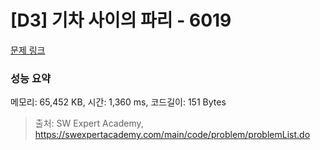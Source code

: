 # [D3] 기차 사이의 파리 - 6019 

[문제 링크](https://swexpertacademy.com/main/code/problem/problemDetail.do?contestProbId=AWajaTmaZw4DFAWM) 

### 성능 요약

메모리: 65,452 KB, 시간: 1,360 ms, 코드길이: 151 Bytes



> 출처: SW Expert Academy, https://swexpertacademy.com/main/code/problem/problemList.do